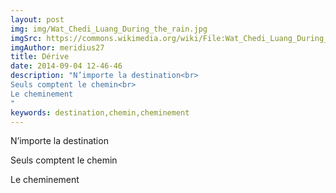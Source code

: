 ```yaml
---
layout: post
img: img/Wat_Chedi_Luang_During_the_rain.jpg
imgSrc: https://commons.wikimedia.org/wiki/File:Wat_Chedi_Luang_During_the_rain.jpg
imgAuthor: meridius27
title: Dérive
date: 2014-09-04 12-46-46
description: "N’importe la destination<br>
Seuls comptent le chemin<br>
Le cheminement
"
keywords: destination,chemin,cheminement
---
```

N’importe la destination

Seuls comptent le chemin

Le cheminement
